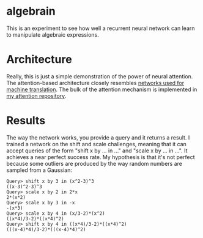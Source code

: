 # algebrain

This is an experiment to see how well a recurrent neural network can learn to manipulate algebraic expressions.

# Architecture

Really, this is just a simple demonstration of the power of neural attention. The attention-based architecture closely resembles [networks used for machine translation](https://arxiv.org/abs/1409.0473). The bulk of the attention mechanism is implemented in [my attention repository](https://github.com/unixpickle/attention).

# Results

The way the network works, you provide a query and it returns a result. I trained a network on the shift and scale challenges, meaning that it can accept queries of the form "shift x by ... in ..." and "scale x by ... in ...". It achieves a near perfect success rate. My hypothesis is that it's not perfect because some outliers are produced by the way random numbers are sampled from a Gaussian:

```
Query> shift x by 3 in (x^2-3)^3
((x-3)^2-3)^3
Query> scale x by 2 in 2*x
2*(x*2)
Query> scale x by 3 in -x
-(x*3)
Query> scale x by 4 in (x/3-2)*(x^2)
((x*4)/3-2)*((x*4)^2)
Query> shift x by 4 in ((x*4)/3-2)*((x*4)^2)
(((x-4)*4)/3-2)*(((x-4)*4)^2)
```
